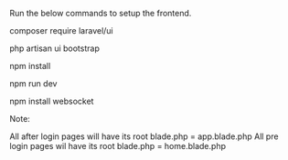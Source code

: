 Run the below commands to setup the frontend.

composer require laravel/ui

php artisan ui bootstrap

npm install

npm run dev

npm install websocket

Note:

All after login pages will have its root blade.php = app.blade.php
All pre login pages wil have its root blade.php = home.blade.php
